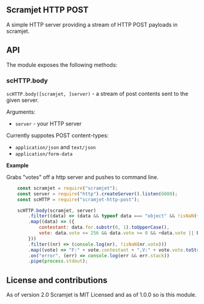 Scramjet HTTP POST
-------------------

A simple HTTP server providing a stream of HTTP POST payloads in scramjet.


## API

The module exposes the following methods:

### scHTTP.body

`scHTTP.body([scramjet, ]server)` - a stream of post contents sent to the given server.

Arguments:

* `server` - your HTTP server

Currently suppotes POST content-types:

* `application/json` and `text/json`
* `application/form-data`

**Example**

Grabs "votes" off a http server and pushes to command line.

```javascript
    const scramjet = require("scramjet");
    const server = require("http").createServer().listen(6080);
    const scHTTP = require("scramjet-http-post");

    scHTTP.body(scramjet, server)
        .filter((data) => (data && typeof data === "object" && !isNaN(+data.vote) && typeof data.for === "string"))
        .map((data) => ({
            contestant: data.for.substr(0, 1).toUpperCase(),
            vote: data.vote <= 256 && data.vote >= 0 && +data.vote || NaN
        }))
        .filter((nr) => (console.log(nr), !isNaN(nr.vote)))
        .map((vote) => "F:" + vote.contestant + ",V:" + vote.vote.toString(16))
        .on("error", (err) => console.log(err && err.stack))
        .pipe(process.stdout);
```

## License and contributions

As of version 2.0 Scramjet is MIT Licensed and as of 1.0.0 so is this module.
